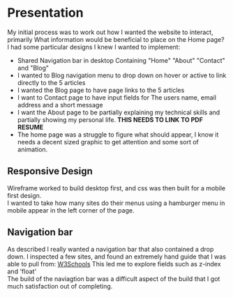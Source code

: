 # Presentation
My initial process was to work out how I wanted the website to interact, primarily What information would be beneficial to place on the Home page?  
I had some particular designs I knew I wanted to implement:
- Shared Navigation bar in desktop Containing "Home" "About" "Contact" and "Blog"
- I wanted to Blog navigation menu to drop down on hover or active to link directly to the 5 articles
- I wanted the Blog page to have page links to the 5 articles
- I want to Contact page to have input fields for The users name, email address and a short message
- I want the About page to be partially explaining my technical skills and partially showing my personal life. <strong>THIS NEEDS TO LINK TO PDF RESUME</strong>
- The home page was a struggle to figure what should appear, I know it needs a decent sized graphic to get attention and some sort of animation.

## Responsive Design
Wireframe worked to build desktop first, and css was then built for a mobile first design.  
I wanted to take how many sites do their menus using a hamburger menu in mobile appear in the left corner of the page.

## Navigation bar
As described I really wanted a navigation bar that also contained a drop down. I inspected a few sites, and found an extremely hand guide that I was able to pull from: [W3Schools](https://www.w3schools.com/howto/howto_css_dropdown_navbar.asp) This led me to explore fields such as z-index and 'float'  
The build of the naviagtion bar was a difficult aspect of the build that I got much satisfaction out of completing.
